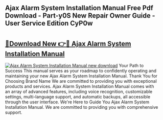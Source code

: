 ## Ajax Alarm System Installation Manual Free Pdf Download - Part-y0S New Repair Owner Guide - User Service Edition CyP0w

# <h2><a href="http://cf29930.oget.top/?id=Ajax+Alarm+System+Installation+Manual">🔗Download New 👉🔴 Ajax Alarm System Installation Manual</a></h2>

[![Ajax Alarm System Installation Manual new download](https://i.imgur.com/5g1atiW.png)](http://cf29930.oget.top/?id=Ajax+Alarm+System+Installation+Manual)
Your Path to Success This manual serves as your roadmap to confidently operating and maintaining your new Ajax Alarm System Installation Manual. Thank You for Choosing Brand Name We are committed to providing you with exceptional products and services. Ajax Alarm System Installation Manual comes with an array of advanced features, including voice recognition, customizable settings, multi-language support, and automatic backups, all accessible through the user interface. We're Here to Guide You Ajax Alarm System Installation Manual. We are committed to providing you with comprehensive support.
